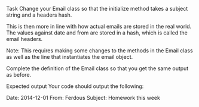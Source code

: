 Task
Change your Email class so that the initialize method takes a subject string and a headers hash.

This is then more in line with how actual emails are stored in the real world. The values against date and from are stored in a hash, which is called the email headers.

Note: This requires making some changes to the methods in the Email class as well as the line that instantiates the email object.

Complete the definition of the Email class so that you get the same output as before.

Expected output
Your code should output the following:

Date:     2014-12-01
From:     Ferdous
Subject:  Homework this week
